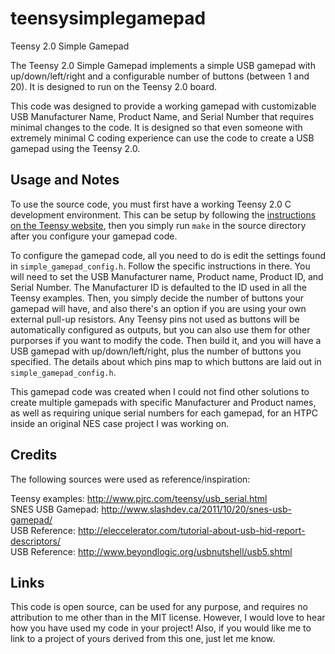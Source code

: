 # teensysimplegamepad
Teensy 2.0 Simple Gamepad

The Teensy 2.0 Simple Gamepad implements a simple USB gamepad with up/down/left/right and a configurable number of buttons (between 1 and 20). It is designed to run on the Teensy 2.0 board.

This code was designed to provide a working gamepad with customizable USB Manufacturer Name, Product Name, and Serial Number that requires minimal changes to the code. It is designed so that even someone with extremely minimal C coding experience can use the code to create a USB gamepad using the Teensy 2.0.

## Usage and Notes

To use the source code, you must first have a working Teensy 2.0 C development environment. This can be setup by following the [instructions on the Teensy website](http://www.pjrc.com/teensy/gcc.html), then you simply run `make` in the source directory after you configure your gamepad code.

To configure the gamepad code, all you need to do is edit the settings found in `simple_gamepad_config.h`. Follow the specific instructions in there. You will need to set the USB Manufacturer name, Product name, Product ID, and Serial Number. The Manufacturer ID is defaulted to the ID used in all the Teensy examples. Then, you simply decide the number of buttons your gamepad will have, and also there's an option if you are using your own external pull-up resistors. Any Teensy pins not used as buttons will be automatically configured as outputs, but you can also use them for other purporses if you want to modify the code. Then build it, and you will have a USB gamepad with up/down/left/right, plus the number of buttons you specified. The details about which pins map to which buttons are laid out in `simple_gamepad_config.h`.

This gamepad code was created when I could not find other solutions to create multiple gamepads with specific Manufacturer and Product names, as well as requiring unique serial numbers for each gamepad, for an HTPC inside an original NES case project I was working on.

## Credits

The following sources were used as reference/inspiration:
 
Teensy examples: http://www.pjrc.com/teensy/usb_serial.html  
SNES USB Gamepad: http://www.slashdev.ca/2011/10/20/snes-usb-gamepad/  
USB Reference: http://eleccelerator.com/tutorial-about-usb-hid-report-descriptors/  
USB Reference: http://www.beyondlogic.org/usbnutshell/usb5.shtml

## Links

This code is open source, can be used for any purpose, and requires no attribution to me other than in the MIT license. However, I would love to hear how you have used my code in your project! Also, if you would like me to link to a project of yours derived from this one, just let me know.
